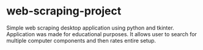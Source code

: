 # web-scraping-project
Simple web scraping desktop application using python and tkinter. Application was made for educational purposes. It allows user to search for multiple computer components and then rates entire setup.
